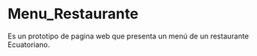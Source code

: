 # Menu_Restaurante
Es un prototipo de pagina web que presenta un menú de un restaurante Ecuatoriano.
